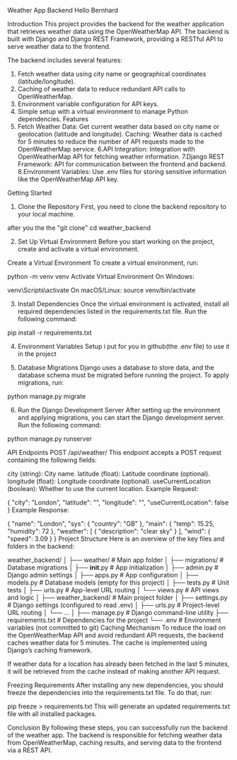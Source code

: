 Weather App Backend
Hello Bernhard

Introduction
    This project provides the backend for the weather application that retrieves weather data using the OpenWeatherMap API. The backend is built with Django and Django REST Framework, providing a RESTful API to serve weather data to the frontend.

The backend includes several features:

1. Fetch weather data using city name or geographical coordinates (latitude/longitude).
2. Caching of weather data to reduce redundant API calls to OpenWeatherMap.
3. Environment variable configuration for API keys.
4. Simple setup with a virtual environment to manage Python dependencies.
Features
5. Fetch Weather Data: Get current weather data based on city name or geolocation (latitude and longitude).
Caching: Weather data is cached for 5 minutes to reduce the number of API requests made to the OpenWeatherMap service.
6.API Integration: Integration with OpenWeatherMap API for fetching weather information.
7.Django REST Framework: API for communication between the frontend and backend.
8.Environment Variables: Use .env files for storing sensitive information like the OpenWeatherMap API key.

Getting Started
1. Clone the Repository
First, you need to clone the backend repository to your local machine.

after you the the "git clone"
cd weather_backend

2. Set Up Virtual Environment
Before you start working on the project, create and activate a virtual environment.

Create a Virtual Environment
To create a virtual environment, run:

python -m venv venv
Activate Virtual Environment
On Windows:

venv\Scripts\activate
On macOS/Linux:
source venv/bin/activate

3. Install Dependencies
Once the virtual environment is activated, install all required dependencies listed in the requirements.txt file. Run the following command:

pip install -r requirements.txt

4. Environment Variables Setup
i put for you in github(the .env file) to use it in the project

5. Database Migrations
Django uses a database to store data, and the database schema must be migrated before running the project. To apply migrations, run:

python manage.py migrate

6. Run the Django Development Server
After setting up the environment and applying migrations, you can start the Django development server. Run the following command:

python manage.py runserver

API Endpoints
POST /api/weather/
This endpoint accepts a POST request containing the following fields:

city (string): City name.
latitude (float): Latitude coordinate (optional).
longitude (float): Longitude coordinate (optional).
useCurrentLocation (boolean): Whether to use the current location.
Example Request:

{
    "city": "London",
    "latitude": "",
    "longitude": "",
    "useCurrentLocation": false
}
Example Response:

{
    "name": "London",
    "sys": {
        "country": "GB"
    },
    "main": {
        "temp": 15.25,
        "humidity": 72
    },
    "weather": [
        {
            "description": "clear sky"
        }
    ],
    "wind": {
        "speed": 3.09
    }
}
Project Structure
Here is an overview of the key files and folders in the backend:

weather_backend/
│
├── weather/                 # Main app folder
│   ├── migrations/          # Database migrations
│   ├── __init__.py          # App initialization
│   ├── admin.py             # Django admin settings
│   ├── apps.py              # App configuration
│   ├── models.py            # Database models (empty for this project)
│   ├── tests.py             # Unit tests
│   ├── urls.py              # App-level URL routing
│   └── views.py             # API views and logic
│
├── weather_backend/         # Main project folder
│   ├── settings.py          # Django settings (configured to read .env)
│   ├── urls.py              # Project-level URL routing
│   └── ...
│
├── manage.py                # Django command-line utility
├── requirements.txt         # Dependencies for the project
└── .env                     # Environment variables (not committed to git)
Caching Mechanism
To reduce the load on the OpenWeatherMap API and avoid redundant API requests, the backend caches weather data for 5 minutes. The cache is implemented using Django’s caching framework.

If weather data for a location has already been fetched in the last 5 minutes, it will be retrieved from the cache instead of making another API request.

Freezing Requirements
After installing any new dependencies, you should freeze the dependencies into the requirements.txt file. To do that, run:

pip freeze > requirements.txt
This will generate an updated requirements.txt file with all installed packages.

Conclusion
By following these steps, you can successfully run the backend of the weather app. The backend is responsible for fetching weather data from OpenWeatherMap, caching results, and serving data to the frontend via a REST API.



